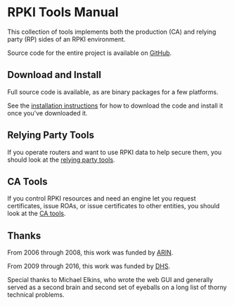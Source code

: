 # RPKI Tools Manual

This collection of tools implements both the production (CA) and relying party
(RP) sides of an RPKI environment.

Source code for the entire project is available on [GitHub](https://github.com/dragonresearch/rpki.net).

## Download and Install

Full source code is available, as are binary packages for a few platforms.

See the [installation instructions](01.RPKI.Installation.md) for how
to download the code and install it once you've downloaded it.

## Relying Party Tools

If you operate routers and want to use RPKI data to help secure them, you
should look at the [relying party tools](05.RPKI.RP.md).

## CA Tools

If you control RPKI resources and need an engine let you request certificates,
issue ROAs, or issue certificates to other entities, you should look at the
[CA tools](11.RPKI.CA.md).

## Thanks

From 2006 through 2008, this work was funded by [ARIN](http://www.arin.net/).

From 2009 through 2016, this work was funded by [DHS](http://www.dhs.gov/).

Special thanks to Michael Elkins, who wrote the web GUI and generally
served as a second brain and second set of eyeballs on a long list of
thorny technical problems.
